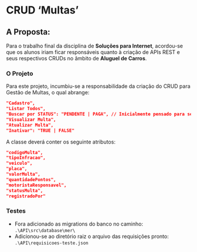 # CRUD ‘Multas’

## A Proposta:

Para o trabalho final da disciplina de **Soluções para Internet**, acordou-se que os alunos iriam ficar responsáveis quanto à criação de APIs REST e seus respectivos CRUDs no âmbito de ****************Aluguel de Carros****************.

### O Projeto

Para este projeto, incumbiu-se a responsabilidade da criação do CRUD para Gestão de Multas, o qual abrange:

```json
"Cadastro",
"Listar Todos",
"Buscar por STATUS": "PENDENTE | PAGA", // Inicialmente pensado para ser um ENUM
"Visualizar Multa",
"Atualizar Multa",
"Inativar": "TRUE | FALSE"
```

A classe deverá conter os seguinte atributos:

```json
"codigoMulta",
"tipoInfracao",
"veiculo",
"placa",
"valorMulta",
"quantidadePontos",
"motoristaResponsavel",
"statusMulta",
"registradoPor"
```

### Testes

- Fora adicionado as migrations do banco no caminho: `.\API\src\database\mer\`
- Adicionou-se ao diretório raiz o arquivo das requisições pronto: `.\API\requisicoes-teste.json`
